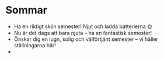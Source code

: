 # Sommar
- Ha en riktigt skön semester! Njut och ladda batterierna 🌞
- Nu är det dags att bara njuta – ha en fantastisk semester!
- Önskar dig en lugn, solig och välförtjänt semester – vi håller ställningarna här!
- 